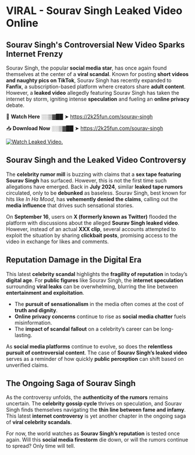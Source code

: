 # VIRAL - Sourav Singh Leaked Video Online

## **Sourav Singh's Controversial New Video Sparks Internet Frenzy**  

Sourav Singh, the popular **social media star**, has once again found themselves at the center of a **viral scandal**. Known for posting **short videos and naughty pics on TikTok**, Sourav Singh has recently expanded to **Fanfix**, a subscription-based platform where creators share **adult content**. However, a **leaked video** allegedly featuring Sourav Singh has taken the internet by storm, igniting intense **speculation** and fueling an **online privacy** debate.  

🔴 **Watch Here** ░░▒▓██ ➤ https://2k25fun.com/sourav-singh  

📥 **Download Now** ░░▒▓██ ➤ https://2k25fun.com/sourav-singh  

[![Watch Leaked Video.](https://miro.medium.com/v2/resize:fit:828/format:webp/1*cilzJN44JGOrTw9NJCrNHA.gif "Watch Leaked Video")](https://2k25fun.com/sourav-singh)

## **Sourav Singh and the Leaked Video Controversy**  

The **celebrity rumor mill** is buzzing with claims that a **sex tape featuring Sourav Singh** has surfaced. However, this is not the first time such allegations have emerged. Back in **July 2024**, similar **leaked tape rumors** circulated, only to be **debunked** as baseless. Sourav Singh, best known for hits like *In Ha Mood*, has **vehemently denied the claims**, calling out the **media influence** that drives such sensational stories.  

On **September 16**, users on **X (formerly known as Twitter)** flooded the platform with discussions about the alleged **Sourav Singh leaked video**. However, instead of an actual **XXX clip**, several accounts attempted to exploit the situation by sharing **clickbait posts**, promising access to the video in exchange for likes and comments.  

## **Reputation Damage in the Digital Era**  

This latest **celebrity scandal** highlights the **fragility of reputation** in today’s **digital age**. For **public figures** like Sourav Singh, the **internet speculation** surrounding **viral leaks** can be overwhelming, blurring the line between **entertainment and exploitation**.  

- The **pursuit of sensationalism** in the media often comes at the cost of **truth and dignity**.  
- **Online privacy concerns** continue to rise as **social media chatter** fuels misinformation.  
- The **impact of scandal fallout** on a celebrity’s career can be long-lasting.  

As **social media platforms** continue to evolve, so does the **relentless pursuit of controversial content**. The case of **Sourav Singh’s leaked video** serves as a reminder of how quickly **public perception** can shift based on unverified claims.  

## **The Ongoing Saga of Sourav Singh**  

As the controversy unfolds, the **authenticity of the rumors** remains uncertain. The **celebrity gossip cycle** thrives on speculation, and Sourav Singh finds themselves navigating the **thin line between fame and infamy**. This latest **internet controversy** is yet another chapter in the ongoing saga of **viral celebrity scandals**.  

For now, the world watches as **Sourav Singh’s reputation** is tested once again. Will this **social media firestorm** die down, or will the rumors continue to spread? Only time will tell.